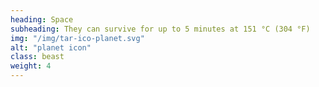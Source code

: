```yaml
---
heading: Space
subheading: They can survive for up to 5 minutes at 151 °C (304 °F)
img: "/img/tar-ico-planet.svg"
alt: "planet icon"
class: beast
weight: 4
---
```

